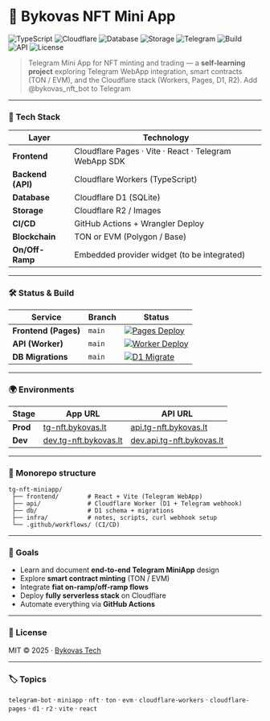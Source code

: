 # 🧩 Bykovas NFT Mini App

![TypeScript](https://img.shields.io/badge/TypeScript-5.6-blue)
![Cloudflare](https://img.shields.io/badge/Cloudflare-Workers%20%7C%20Pages-orange)
![Database](https://img.shields.io/badge/DB-D1-lightgrey)
![Storage](https://img.shields.io/badge/Storage-R2-yellow)
![Telegram](https://img.shields.io/badge/Telegram-MiniApp-blue)
![Build](https://img.shields.io/github/actions/workflow/status/bykovas/tg-nft-miniapp/pages-deploy.yml?label=Pages)
![API](https://img.shields.io/github/actions/workflow/status/bykovas/tg-nft-miniapp/worker-deploy.yml?label=API)
![License](https://img.shields.io/badge/license-MIT-green)

> Telegram Mini App for NFT minting and trading — a **self-learning project** exploring Telegram WebApp integration, smart contracts (TON / EVM), and the Cloudflare stack (Workers, Pages, D1, R2).
> Add @bykovas_nft_bot to Telegram 

---

### 🚀 Tech Stack
| Layer | Technology |
|-------|-------------|
| **Frontend** | Cloudflare Pages · Vite · React · Telegram WebApp SDK |
| **Backend (API)** | Cloudflare Workers (TypeScript) |
| **Database** | Cloudflare D1 (SQLite) |
| **Storage** | Cloudflare R2 / Images |
| **CI/CD** | GitHub Actions + Wrangler Deploy |
| **Blockchain** | TON or EVM (Polygon / Base) |
| **On/Off-Ramp** | Embedded provider widget (to be integrated) |

---

### 🛠️ Status & Build

| Service | Branch | Status |
|----------|--------|--------|
| **Frontend (Pages)** | `main` | [![Pages Deploy](https://github.com/bykovas/tg-nft-miniapp/actions/workflows/pages-deploy.yml/badge.svg?branch=main)](https://github.com/bykovas/tg-nft-miniapp/actions/workflows/pages-deploy.yml) |
| **API (Worker)** | `main` | [![Worker Deploy](https://github.com/bykovas/tg-nft-miniapp/actions/workflows/worker-deploy.yml/badge.svg?branch=main)](https://github.com/bykovas/tg-nft-miniapp/actions/workflows/worker-deploy.yml) |
| **DB Migrations** | `main` | [![D1 Migrate](https://github.com/bykovas/tg-nft-miniapp/actions/workflows/d1-migrate.yml/badge.svg?branch=main)](https://github.com/bykovas/tg-nft-miniapp/actions/workflows/d1-migrate.yml) |

---

### 🌍 Environments
| Stage | App URL | API URL |
|-------|----------|---------|
| **Prod** | [tg-nft.bykovas.lt](https://tg-nft.bykovas.lt) | [api.tg-nft.bykovas.lt](https://api.tg-nft.bykovas.lt) |
| **Dev** | [dev.tg-nft.bykovas.lt](https://dev.tg-nft.bykovas.lt) | [dev.api.tg-nft.bykovas.lt](https://dev.api.tg-nft.bykovas.lt) |

---

### 📁 Monorepo structure
```
tg-nft-miniapp/
 ├── frontend/        # React + Vite (Telegram WebApp)
 ├── api/             # Cloudflare Worker (D1 + Telegram webhook)
 ├── db/              # D1 schema + migrations
 ├── infra/           # notes, scripts, curl webhook setup
 └── .github/workflows/ (CI/CD)
```

---

### 🧠 Goals
- Learn and document **end-to-end Telegram MiniApp** design  
- Explore **smart contract minting** (TON / EVM)  
- Integrate **fiat on-ramp/off-ramp flows**  
- Deploy **fully serverless stack** on Cloudflare  
- Automate everything via **GitHub Actions**

---

### 📜 License
MIT © 2025 · [Bykovas Tech](https://bykovas.lt)

---

### 🏷️ Topics
`telegram-bot` · `miniapp` · `nft` · `ton` · `evm` · `cloudflare-workers` · `cloudflare-pages` · `d1` · `r2` · `vite` · `react`
